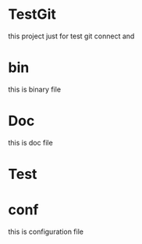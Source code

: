# TestGit
this project just for test git connect and 

# bin
this is binary file

# Doc
this is doc file

# Test

# conf
this is configuration file
